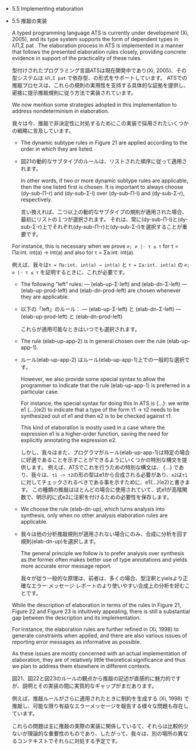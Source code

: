 - 5.5 Implementing elaboration
- 5.5 推敲の実装

	A typed programming language ATS is currently under development (Xi, 2005), and its type system supports the form of dependent types in λΠ,Σ pat .
	The elaboration process in ATS is implemented in a manner that follows the presented elaboration rules closely, providing concrete evidence in support of the practicality of these rules.

	型付けされたプログラミング言語ATSは現在開発中であり(Xi, 2005)、その型システムは `λΠ,Σ pat` で依存型、の形式をサポートしています。
	ATSでの推敲プロセスは、これらの規則の実用性を支持する具体的な証拠を提供し、密接に提示推敲規則に従う方法で実装されています。

	We now mention some strategies adopted in this implementation to address nondeterminism in elaboration.

	我々は今、推敲で非決定性に対処するためにこの実装で採用されたいくつかの戦略に言及しています。

	- The dynamic subtype rules in Figure 21 are applied according to the order in which they are listed.

	- 図21の動的なサブタイプのルールは、リストされた順序に従って適用されます。


		In other words, if two or more dynamic subtype rules are applicable, then the one listed first is chosen.
		It is important to always choose (dy-sub-Π-r) and (dy-sub-Σ-l) over (dy-sub-Π-l) and (dy-sub-Σ-r), respectively.

		言い換えれば、二つ以上の動的なサブタイプの規則が適用された場合、最初にリストの１つが選択されます。
		それは、常に(dy-sub-Π-l)と(dy-sub-Σ-r)上でそれぞれ(dy-sub-Π-r)と(dy-sub-Σ-l)を選択することが重要です。


	For instance, this is necessary when we prove `∅; ∅ |- τ ≤ τ` for τ = Πa:int. int(a) → int(a) and also for τ = Σa:int. int(a).

	例えば、我々は`τ = Πa:int. int(a) → int(a)` と `τ = Σa:int. int(a)` の `∅; ∅ |- τ ≤ τ` を証明するときに、これが必要です。

	- The following ”left” rules:
		— (elab-up-Σ-left) and (elab-dn-Σ-left)
		— (elab-up-prod-left) and (elab-dn-prod-left)
		are chosen whenever they are applicable.

	- 以下の「left」のルール：
		— (elab-up-Σ-left) と (elab-dn-Σ-left)
		— (elab-up-prod-left) と (elab-dn-prod-left)

		これらが適用可能なときはいつでも選択されます。

	- The rule (elab-up-app-2) is in general chosen over the rule (elab-up-app-1).

	- ルール(elab-up-app-2) はルール(elab-up-app-1)上での一般的な選択です。

		However, we also provide some special syntax to allow the programmer to indicate that the rule (elab-up-app-1) is preferred in a particular case.

		For instance, the special syntax for doing this in ATS is {...}: we write e1 {...}(e2) to indicate that a type of the form τ1 → τ2 needs to be synthesized out of e1 and then e2 is to be checked against τ1.

		This kind of elaboration is mostly used in a case where the expression e1 is a higher-order function, saving the need for explicitly annotating the expression e2.

		しかし、我々はまた、プログラマがルール(elab-up-app-1)は特定の場合に好適であることを示すことができるようにいくつかの特別な構文を提供します。
		例えば、ATSでこれを行うための特別な構文は、 {...} であり、我々は、`τ1 -> τ2`の形の型はe1から合成される必要があり、`e2`は`τ1`に対してチェックされるべきである事を示すために、e1{...}(e2)と書きます。
		この種類の推敲はほとんどの場合に使用されていて、式e1が高階関数で、明示的に式e2に注釈を付けるための必要性を保存します。

	- We choose the rule (elab-dn-up), which turns analysis into synthesis, only when no other analysis elaboration rules are applicable.

	- 我々は他の分析推敲規則が適用されない場合にのみ、合成に分析を回す規則(elab-dn-up)を選択します。

		The general principle we follow is to prefer analysis over synthesis as the former often makes better use of type annotations and yields more accurate error message report.

		我々が従う一般的な原理は、前者は、多くの場合、型注釈とyielsより正確なエラー·メッセージ·レポートのより使いやすい合成上の分析を好むことです。

	While the description of elaboration in terms of the rules in Figure 21, Figure 22 and Figure 23 is intuitively appealing, there is still a substantial gap between the description and its implementation.

	For instance, the elaboration rules are further refined in (Xi, 1998) to generate constraints when applied, and there are also various issues of reporting error messages as informative as possible.

	As these issues are mostly concerned with an actual implementation of elaboration, they are of relatively little theoretical significance and thus we plan to address them elsewhere in different contexts.

	図21、図22と図23のルールの観点から推敲の記述が直感的に魅力的ですが、説明とその実装の間に実質的なギャップがまだあります。

	例えば、推敲ルールがさらに適用されたときに制約を生成する (Xi, 1998) で推敲し、可能な限り有益なエラーメッセージを報告する様々な問題も存在しています。

	これらの問題は主に推敲の実際の実装に関係しているて、それらは比較的少ないが理論的な重要性のものであり、したがって、我々は、別の場所の異なるコンテキストでそれらに対処する予定です。
